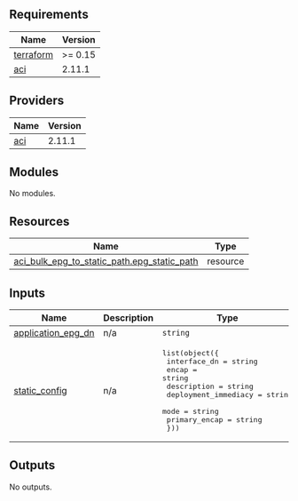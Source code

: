 <!-- BEGIN_TF_DOCS -->
## Requirements

| Name | Version |
|------|---------|
| <a name="requirement_terraform"></a> [terraform](#requirement\_terraform) | >= 0.15 |
| <a name="requirement_aci"></a> [aci](#requirement\_aci) | 2.11.1 |

## Providers

| Name | Version |
|------|---------|
| <a name="provider_aci"></a> [aci](#provider\_aci) | 2.11.1 |

## Modules

No modules.

## Resources

| Name | Type |
|------|------|
| [aci_bulk_epg_to_static_path.epg_static_path](https://registry.terraform.io/providers/ciscodevnet/aci/2.11.1/docs/resources/bulk_epg_to_static_path) | resource |

## Inputs

| Name | Description | Type | Default | Required |
|------|-------------|------|---------|:--------:|
| <a name="input_application_epg_dn"></a> [application\_epg\_dn](#input\_application\_epg\_dn) | n/a | `string` | n/a | yes |
| <a name="input_static_config"></a> [static\_config](#input\_static\_config) | n/a | <pre>list(object({<br/>    interface_dn         = string<br/>    encap                = string<br/>    description          = string<br/>    deployment_immediacy = string<br/>    mode                 = string<br/>    primary_encap        = string<br/>  }))</pre> | n/a | yes |

## Outputs

No outputs.
<!-- END_TF_DOCS -->